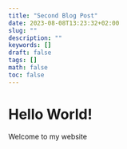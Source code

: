 ```yaml
---
title: "Second Blog Post"
date: 2023-08-08T13:23:32+02:00
slug: ""
description: ""
keywords: []
draft: false
tags: []
math: false
toc: false
---
```


# Hello World!
Welcome to my website